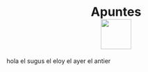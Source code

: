 <h1 align="center">Apuntes<br><img src="https://media.tenor.com/8CRuK01WKcMAAAAi/pokemon-pikachu.gif" width="70"></h1>
hola el sugus
el eloy el ayer el antier
